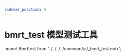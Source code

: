 ```yaml
---
sidebar_position: 5
---
```


# bmrt_test 模型测试工具

import Bmrttest from '../../../../common/ai/\_bmrt_test.mdx';

<Bmrttest />
